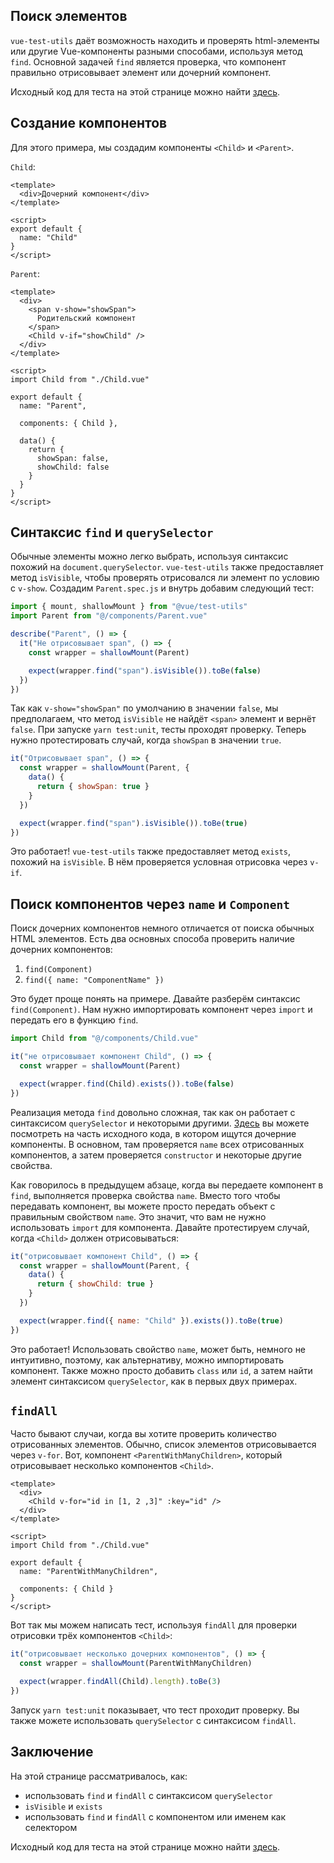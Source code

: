 ## Поиск элементов

`vue-test-utils` даёт возможность находить и проверять html-элементы или другие Vue-компоненты разными способами, используя метод `find`. Основной задачей `find` является проверка, что компонент правильно отрисовывает элемент или дочерний компонент.

Исходный код для теста на этой странице можно найти [здесь](https://github.com/lmiller1990/vue-testing-handbook/tree/master/demo-app/tests/unit/Parent.spec.js).

## Создание компонентов

Для этого примера, мы создадим компоненты `<Child>` и `<Parent>`.

`Child`: 

```vue
<template>
  <div>Дочерний компонент</div>
</template>

<script>
export default {
  name: "Child"
}
</script>
```

`Parent`:

```vue
<template>
  <div>
    <span v-show="showSpan">
      Родительский компонент
    </span>
    <Child v-if="showChild" />
  </div>
</template>

<script>
import Child from "./Child.vue"

export default {
  name: "Parent",

  components: { Child },

  data() {
    return {
      showSpan: false,
      showChild: false
    }
  }
}
</script>
```

## Синтаксис `find` и `querySelector`

Обычные элементы можно легко выбрать, используя синтаксис похожий на `document.querySelector`. `vue-test-utils` также предоставляет метод `isVisible`, чтобы проверять отрисовался ли элемент по условию с `v-show`. Создадим `Parent.spec.js` и внутрь добавим следующий тест:


```js
import { mount, shallowMount } from "@vue/test-utils"
import Parent from "@/components/Parent.vue"

describe("Parent", () => {
  it("Не отрисовывает span", () => {
    const wrapper = shallowMount(Parent)

    expect(wrapper.find("span").isVisible()).toBe(false)
  })
})
```

Так как `v-show="showSpan"` по умолчанию в значении `false`, мы предполагаем, что метод `isVisible` не найдёт `<span>` элемент и вернёт `false`. При запуске `yarn test:unit`, тесты проходят проверку. Теперь нужно протестировать случай, когда `showSpan` в значении `true`.
    

```js
it("Отрисовывает span", () => {
  const wrapper = shallowMount(Parent, {
    data() {
      return { showSpan: true }
    }
  })

  expect(wrapper.find("span").isVisible()).toBe(true)
})
```
 Это работает! `vue-test-utils` также предоставляет метод `exists`, похожий на `isVisible`. В нём проверяется условная отрисовка через `v-if`.

## Поиск компонентов через `name` и `Component`

Поиск дочерних компонентов немного отличается от поиска обычных HTML элементов. Есть два основных способа проверить наличие дочерних компонентов:

1. `find(Component)`
2. `find({ name: "ComponentName" })`

Это будет проще понять на примере. Давайте разберём синтаксис `find(Component)`. Нам нужно импортировать компонент через `import` и передать его в функцию `find`.

```js
import Child from "@/components/Child.vue"

it("не отрисовывает компонент Child", () => {
  const wrapper = shallowMount(Parent)

  expect(wrapper.find(Child).exists()).toBe(false)
})
```

Реализация метода `find` довольно сложная, так как он работает с синтаксисом `querySelector` и некоторыми другими. [Здесь](https://github.com/vuejs/vue-test-utils/blob/dev/packages/test-utils/src/find.js) вы можете посмотреть на часть исходного кода, в котором ищутся дочерние компоненты. В основном, там проверяется `name` всех отрисованных компонентов, а затем проверяется `constructor` и некоторые другие свойства. 

Как говорилось в предыдущем абзаце, когда вы передаете компонент в `find`, выполняется проверка свойства `name`.
Вместо того чтобы передавать компонент, вы можете просто передать объект с правильным свойством `name`. Это значит, что вам не нужно использовать `import` для компонента. Давайте протестируем случай, когда `<Child>` должен отрисовываться:

```js
it("отрисовывает компонент Child", () => {
  const wrapper = shallowMount(Parent, {
    data() {
      return { showChild: true }
    }
  })

  expect(wrapper.find({ name: "Child" }).exists()).toBe(true)
})
```

Это работает! Использовать свойство `name`, может быть, немного не интуитивно, поэтому, как альтернативу, можно импортировать компонент. Также можно просто добавить `class` или `id`, а затем найти элемент синтаксисом `querySelector`, как в первых двух примерах.

## `findAll`

Часто бывают случаи, когда вы хотите проверить количество отрисованных элементов. Обычно, список элементов отрисовывается через `v-for`. Вот, компонент `<ParentWithManyChildren>`, который отрисовывает несколько компонентов `<Child>`.

```vue
<template>
  <div>
    <Child v-for="id in [1, 2 ,3]" :key="id" />
  </div>
</template>

<script>
import Child from "./Child.vue"

export default {
  name: "ParentWithManyChildren",

  components: { Child }
}
</script>
```

Вот так мы можем написать тест, используя `findAll` для проверки отрисовки трёх компонентов `<Child>`:

```js
it("отрисовывает несколько дочерних компонентов", () => {
  const wrapper = shallowMount(ParentWithManyChildren)

  expect(wrapper.findAll(Child).length).toBe(3)
})
```

Запуск `yarn test:unit` показывает, что тест проходит проверку. Вы также можете использовать `querySelector` с синтаксисом `findAll`.

## Заключение

На этой странице рассматривалось, как:

- использовать `find` и `findAll` с синтаксисом `querySelector`
- `isVisible` и `exists`
- использовать `find` и `findAll` с компонентом или именем как селектором

Исходный код для теста на этой странице можно найти [здесь](https://github.com/lmiller1990/vue-testing-handbook/tree/master/demo-app/tests/unit/Parent.spec.js).

